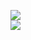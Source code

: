 [![](https://img.shields.io/badge/Made%20With-Github%20Spray-lightgrey.svg?style=for-the-badge&logo=github)](https://github.com/Annihil/github-spray#16614)  
[![](https://i.imgur.com/2DrTn0Z.gif)](https://github.com/Annihil/github-spray)